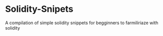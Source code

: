 # Solidity-Snipets
A compilation of simple solidity snippets for begginners to farmiliriaze with solidity
